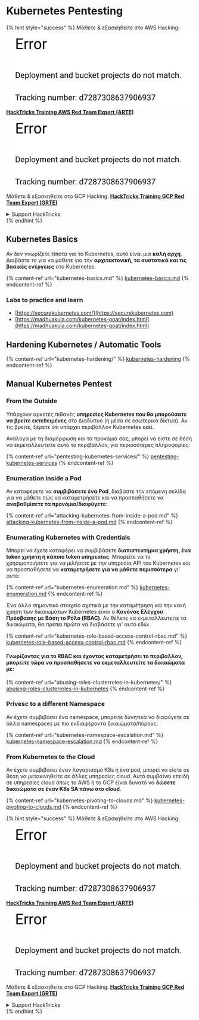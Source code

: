 # Kubernetes Pentesting

{% hint style="success" %}
Μάθετε & εξασκηθείτε στο AWS Hacking:<img src="../../.gitbook/assets/image (1) (1).png" alt="" data-size="line">[**HackTricks Training AWS Red Team Expert (ARTE)**](https://training.hacktricks.xyz/courses/arte)<img src="../../.gitbook/assets/image (1) (1).png" alt="" data-size="line">\
Μάθετε & εξασκηθείτε στο GCP Hacking: <img src="../../.gitbook/assets/image (2).png" alt="" data-size="line">[**HackTricks Training GCP Red Team Expert (GRTE)**<img src="../../.gitbook/assets/image (2).png" alt="" data-size="line">](https://training.hacktricks.xyz/courses/grte)

<details>

<summary>Support HackTricks</summary>

* Ελέγξτε τα [**σχέδια συνδρομής**](https://github.com/sponsors/carlospolop)!
* **Εγγραφείτε στην** 💬 [**ομάδα Discord**](https://discord.gg/hRep4RUj7f) ή στην [**ομάδα telegram**](https://t.me/peass) ή **ακολουθήστε** μας στο **Twitter** 🐦 [**@hacktricks\_live**](https://twitter.com/hacktricks\_live)**.**
* **Μοιραστείτε κόλπα hacking υποβάλλοντας PRs στα** [**HackTricks**](https://github.com/carlospolop/hacktricks) και [**HackTricks Cloud**](https://github.com/carlospolop/hacktricks-cloud) github repos.

</details>
{% endhint %}

## Kubernetes Basics

Αν δεν γνωρίζετε τίποτα για το Kubernetes, αυτό είναι μια **καλή αρχή**. Διαβάστε το για να μάθετε για την **αρχιτεκτονική, τα συστατικά και τις βασικές ενέργειες** στο Kubernetes:

{% content-ref url="kubernetes-basics.md" %}
[kubernetes-basics.md](kubernetes-basics.md)
{% endcontent-ref %}

### Labs to practice and learn

* [https://securekubernetes.com/](https://securekubernetes.com)
* [https://madhuakula.com/kubernetes-goat/index.html](https://madhuakula.com/kubernetes-goat/index.html)

## Hardening Kubernetes / Automatic Tools

{% content-ref url="kubernetes-hardening/" %}
[kubernetes-hardening](kubernetes-hardening/)
{% endcontent-ref %}

## Manual Kubernetes Pentest

### From the Outside

Υπάρχουν αρκετές πιθανές **υπηρεσίες Kubernetes που θα μπορούσατε να βρείτε εκτεθειμένες** στο Διαδίκτυο (ή μέσα σε εσωτερικά δίκτυα). Αν τις βρείτε, ξέρετε ότι υπάρχει περιβάλλον Kubernetes εκεί.

Ανάλογα με τη διαμόρφωση και τα προνόμιά σας, μπορεί να είστε σε θέση να εκμεταλλευτείτε αυτό το περιβάλλον, για περισσότερες πληροφορίες:

{% content-ref url="pentesting-kubernetes-services/" %}
[pentesting-kubernetes-services](pentesting-kubernetes-services/)
{% endcontent-ref %}

### Enumeration inside a Pod

Αν καταφέρετε να **συμβιβάσετε ένα Pod**, διαβάστε την επόμενη σελίδα για να μάθετε πώς να καταμετρήσετε και να προσπαθήσετε να **αναβαθμίσετε τα προνόμια/διαφύγετε**:

{% content-ref url="attacking-kubernetes-from-inside-a-pod.md" %}
[attacking-kubernetes-from-inside-a-pod.md](attacking-kubernetes-from-inside-a-pod.md)
{% endcontent-ref %}

### Enumerating Kubernetes with Credentials

Μπορεί να έχετε καταφέρει να συμβιβάσετε **διαπιστευτήρια χρήστη, ένα token χρήστη ή κάποιο token υπηρεσίας**. Μπορείτε να το χρησιμοποιήσετε για να μιλήσετε με την υπηρεσία API του Kubernetes και να προσπαθήσετε να **καταμετρήσετε για να μάθετε περισσότερα** γι' αυτό:

{% content-ref url="kubernetes-enumeration.md" %}
[kubernetes-enumeration.md](kubernetes-enumeration.md)
{% endcontent-ref %}

Ένα άλλο σημαντικό στοιχείο σχετικά με την καταμέτρηση και την κακή χρήση των δικαιωμάτων Kubernetes είναι ο **Κανόνας Ελέγχου Πρόσβασης με Βάση το Ρόλο (RBAC)**. Αν θέλετε να εκμεταλλευτείτε τα δικαιώματα, θα πρέπει πρώτα να διαβάσετε γι' αυτό εδώ:

{% content-ref url="kubernetes-role-based-access-control-rbac.md" %}
[kubernetes-role-based-access-control-rbac.md](kubernetes-role-based-access-control-rbac.md)
{% endcontent-ref %}

#### Γνωρίζοντας για το RBAC και έχοντας καταμετρήσει το περιβάλλον, μπορείτε τώρα να προσπαθήσετε να εκμεταλλευτείτε τα δικαιώματα με:

{% content-ref url="abusing-roles-clusterroles-in-kubernetes/" %}
[abusing-roles-clusterroles-in-kubernetes](abusing-roles-clusterroles-in-kubernetes/)
{% endcontent-ref %}

### Privesc to a different Namespace

Αν έχετε συμβιβάσει ένα namespace, μπορείτε δυνητικά να διαφύγετε σε άλλα namespaces με πιο ενδιαφέροντα δικαιώματα/πόρους:

{% content-ref url="kubernetes-namespace-escalation.md" %}
[kubernetes-namespace-escalation.md](kubernetes-namespace-escalation.md)
{% endcontent-ref %}

### From Kubernetes to the Cloud

Αν έχετε συμβιβάσει έναν λογαριασμό K8s ή ένα pod, μπορεί να είστε σε θέση να μετακινηθείτε σε άλλες υπηρεσίες cloud. Αυτό συμβαίνει επειδή σε υπηρεσίες cloud όπως το AWS ή το GCP είναι δυνατό να **δώσετε δικαιώματα σε έναν K8s SA πάνω στο cloud**.

{% content-ref url="kubernetes-pivoting-to-clouds.md" %}
[kubernetes-pivoting-to-clouds.md](kubernetes-pivoting-to-clouds.md)
{% endcontent-ref %}

{% hint style="success" %}
Μάθετε & εξασκηθείτε στο AWS Hacking:<img src="../../.gitbook/assets/image (1) (1).png" alt="" data-size="line">[**HackTricks Training AWS Red Team Expert (ARTE)**](https://training.hacktricks.xyz/courses/arte)<img src="../../.gitbook/assets/image (1) (1).png" alt="" data-size="line">\
Μάθετε & εξασκηθείτε στο GCP Hacking: <img src="../../.gitbook/assets/image (2).png" alt="" data-size="line">[**HackTricks Training GCP Red Team Expert (GRTE)**<img src="../../.gitbook/assets/image (2).png" alt="" data-size="line">](https://training.hacktricks.xyz/courses/grte)

<details>

<summary>Support HackTricks</summary>

* Ελέγξτε τα [**σχέδια συνδρομής**](https://github.com/sponsors/carlospolop)!
* **Εγγραφείτε στην** 💬 [**ομάδα Discord**](https://discord.gg/hRep4RUj7f) ή στην [**ομάδα telegram**](https://t.me/peass) ή **ακολουθήστε** μας στο **Twitter** 🐦 [**@hacktricks\_live**](https://twitter.com/hacktricks\_live)**.**
* **Μοιραστείτε κόλπα hacking υποβάλλοντας PRs στα** [**HackTricks**](https://github.com/carlospolop/hacktricks) και [**HackTricks Cloud**](https://github.com/carlospolop/hacktricks-cloud) github repos.

</details>
{% endhint %}
